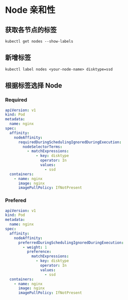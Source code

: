 # Node 亲和性

## 获取各节点的标签

`kubectl get nodes --show-labels`

## 新增标签

`kubectl label nodes <your-node-name> disktype=ssd`

## 根据标签选择 Node

### Required

```yml
apiVersion: v1
kind: Pod
metadata:
  name: nginx
spec:
  affinity:
    nodeAffinity:
      requiredDuringSchedulingIgnoredDuringExecution:
        nodeSelectorTerms:
          - matchExpressions:
              - key: disktype
                operator: In
                values:
                  - ssd
  containers:
    - name: nginx
      image: nginx
      imagePullPolicy: IfNotPresent
```

### Prefered

```yml
apiVersion: v1
kind: Pod
metadata:
  name: nginx
spec:
  affinity:
    nodeAffinity:
      preferredDuringSchedulingIgnoredDuringExecution:
        - weight: 1
          preference:
            matchExpressions:
              - key: disktype
                operator: In
                values:
                  - ssd
  containers:
    - name: nginx
      image: nginx
      imagePullPolicy: IfNotPresent
```
